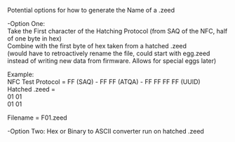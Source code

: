 Potential options for how to generate the Name of a .zeed

-Option One:  
Take the First character of the Hatching Protocol (from SAQ of the NFC, half of one byte in hex)  
Combine with the first byte of hex taken from a hatched .zeed   
(would have to retroactively rename the file, could start with egg.zeed instead of writing new data from firmware. Allows for special eggs later)  

Example:  
NFC Test Protocol = FF (SAQ) - FF FF (ATQA) - FF FF FF FF (UUID)  
Hatched .zeed =   
01 01  
01 01  

Filename = F01.zeed



-Option Two:
Hex or Binary to ASCII converter run on hatched .zeed
